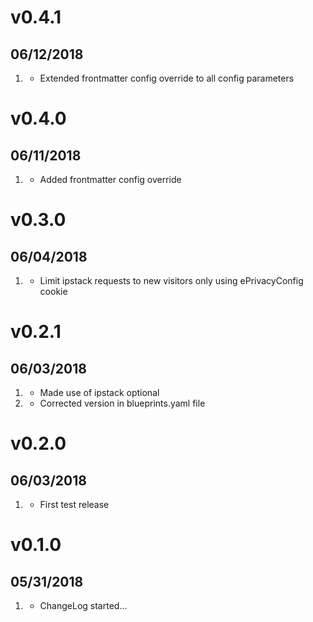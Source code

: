 # v0.4.1
##  06/12/2018

1. [](#improved)
    * Extended frontmatter config override to all config parameters

# v0.4.0
##  06/11/2018

1. [](#new)
    * Added frontmatter config override

# v0.3.0
##  06/04/2018

1. [](#improved)
    * Limit ipstack requests to new visitors only using ePrivacyConfig cookie

# v0.2.1
##  06/03/2018

1. [](#new)
    * Made use of ipstack optional
2. [](#improved)
    * Corrected version in blueprints.yaml file

# v0.2.0
##  06/03/2018

1. [](#new)
    * First test release

# v0.1.0
##  05/31/2018

1. [](#new)
    * ChangeLog started...
